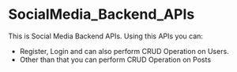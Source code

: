 # SocialMedia_Backend_APIs
This is Social Media Backend APIs. Using this APIs you can:
- Register, Login and can also perform CRUD Operation on Users.
- Other than that you can perform CRUD Operation on Posts
